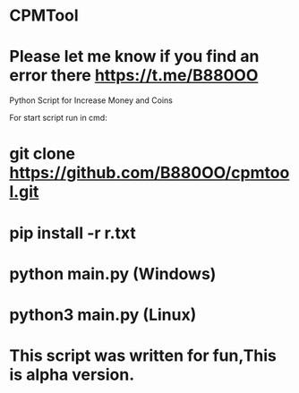 
# CPMTool
# Please let me know if you find an error there https://t.me/B880OO

Python Script for Increase Money and Coins 

For start script run in cmd:

  # git clone https://github.com/B880OO/cpmtool.git

  # pip install -r r.txt

  # python main.py (Windows)
  
  # python3 main.py (Linux)
  

# This script was written for fun,This is alpha version.
